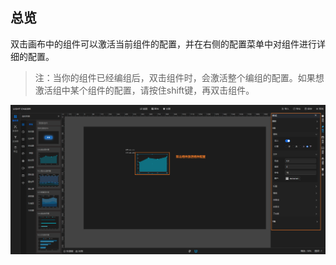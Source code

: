 ## 总览

双击画布中的组件可以激活当前组件的配置，并在右侧的配置菜单中对组件进行详细的配置。

> 注：当你的组件已经编组后，双击组件时，会激活整个编组的配置。如果想激活组中某个组件的配置，请按住shift键，再双击组件。

![组件配置.png](组件配置.png)